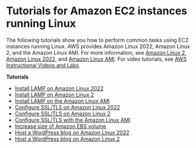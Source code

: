 # Tutorials for Amazon EC2 instances running Linux<a name="ec2-tutorials"></a>

The following tutorials show you how to perform common tasks using EC2 instances running Linux\. AWS provides Amazon Linux 2022, Amazon Linux 2, and the Amazon Linux AMI\. For more information, see [Amazon Linux 2](https://aws.amazon.com/amazon-linux-2/), [Amazon Linux 2022](https://aws.amazon.com/linux/amazon-linux-2022/), and [Amazon Linux AMI](https://aws.amazon.com/amazon-linux-ami/)\. For video tutorials, see [AWS Instructional Videos and Labs](https://aws.amazon.com/training/intro_series/)\.

**Tutorials**
+ [Install LAMP on Amazon Linux 2022](ec2-lamp-amazon-linux-2022.md)
+ [Install LAMP on Amazon Linux 2](ec2-lamp-amazon-linux-2.md)
+ [Install LAMP on the Amazon Linux AMI](install-LAMP.md)
+ [Configure SSL/TLS on Amazon Linux 2022](SSL-on-amazon-linux-2022.md)
+ [Configure SSL/TLS on Amazon Linux 2](SSL-on-amazon-linux-2.md)
+ [Configure SSL/TLS with the Amazon Linux AMI](SSL-on-amazon-linux-ami.md)
+ [Increase size of Amazon EBS volume](modify-ebs-volume-on-instance.md)
+ [Host a WordPress blog on Amazon Linux 2022](hosting-wordpress-aml-2022.md)
+ [Host a WordPress blog on Amazon Linux 2](hosting-wordpress.md)